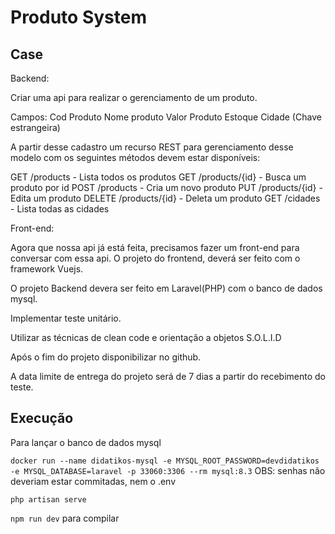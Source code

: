 # Produto System

## Case

Backend:

Criar uma api para realizar o gerenciamento de um produto.

Campos:
Cod Produto
Nome produto
Valor Produto
Estoque
Cidade (Chave estrangeira)

A partir desse cadastro um recurso REST para gerenciamento desse modelo com os seguintes métodos devem estar disponíveis:

GET /products - Lista todos os produtos
GET /products/{id} - Busca um produto por id
POST /products - Cria um novo produto
PUT /products/{id} - Edita um produto
DELETE /products/{id} - Deleta um produto
GET /cidades - Lista todas as cidades

Front-end:

Agora que nossa api já está feita, precisamos fazer um front-end para conversar com essa api.
O projeto do frontend, deverá ser feito com o framework Vuejs.

O projeto Backend devera ser feito em Laravel(PHP) com o banco de dados mysql.

Implementar teste unitário.

Utilizar as técnicas de clean code e orientação a objetos S.O.L.I.D

Após o fim do projeto disponibilizar no github.

A data limite de entrega do projeto será de 7 dias a partir do recebimento do teste.

## Execução

Para lançar o banco de dados mysql

`docker run --name didatikos-mysql -e MYSQL_ROOT_PASSWORD=devdidatikos -e MYSQL_DATABASE=laravel -p 33060:3306 --rm mysql:8.3`
OBS: senhas não deveriam estar commitadas, nem o .env

`php artisan serve`

`npm run dev` para compilar